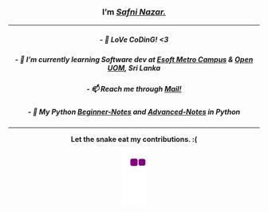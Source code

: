 <body>
<style> 
body {font-family: monaco, 
monospace:}
</style>
<center><h3>I’m <i><a href='https://safnisha.mystrikingly.com/'>Safni Nazar.</a></i></h3>
<hr>

<h5>- 👨‍ LoVe CoDinG! <3</h5>
<h5>- 🌱 I’m currently learning Software dev at <a href='https://esoft.lk/'>Esoft Metro Campus</a> & <a href='https://open.uom.lk/'>Open UOM</a>, Sri Lanka</h5>
<h5>- 📫 Reach me through <a href="mailto:shafninasar50@gmail.com">Mail!</a></h5>
<h5>- 🐍 My Python <a href='https://shafnisha.notion.site/Python-For-Beginners-07c600b75b6c49aea34f083c7b15e4e8'>Beginner-Notes</a> and <a href='https://shafnisha.notion.site/Python-advanced-61ec69ce3aa34d3597fd5410b15b20f3'>Advanced-Notes</a> in Python</h5> 
<hr>

  
<b>Let the snake eat my contributions. :(</b>
  
![snake gif](https://github.com/shafni50/shafni50/blob/output/github-contribution-grid-snake.gif)
</center>
</body>

